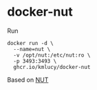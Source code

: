 # docker-nut

Run
```
docker run -d \
  --name=nut \
  -v /opt/nut:/etc/nut:ro \
  -p 3493:3493 \
  ghcr.io/kmlucy/docker-nut
```

Based on [NUT](https://networkupstools.org/)
